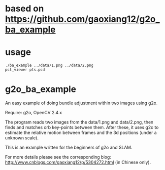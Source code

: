 # based on https://github.com/gaoxiang12/g2o_ba_example

# usage 
```
./ba_example ../data/1.png ../data/2.png
pcl_viewer pts.pcd  
```

# g2o_ba_example
An easy example of doing bundle adjustment within two images using g2o. 

Require: g2o, OpenCV 2.4.x

The program reads two images from the data/1.png and data/2.png, then finds and matches orb key-points between them. After these, it uses g2o to estimate the relative motion between frames and the 3d positions (under a unknown scale).

This is an example written for the beginners of g2o and SLAM.

For more details please see the corresponding blog: http://www.cnblogs.com/gaoxiang12/p/5304272.html (in Chinese only).
